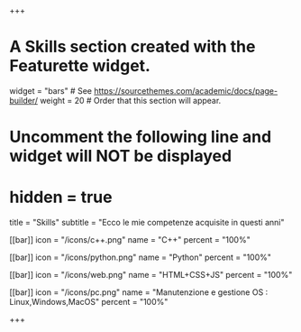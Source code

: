 +++
# A Skills section created with the Featurette widget.
widget = "bars"  # See https://sourcethemes.com/academic/docs/page-builder/
weight = 20  # Order that this section will appear.

# Uncomment the following line and widget will NOT be displayed
# hidden = true

title = "Skills"
subtitle = "Ecco le mie competenze acquisite in questi anni"

[[bar]]
	icon = "/icons/c++.png"
	name = "C++"
	percent = "100%"

[[bar]]
	icon = "/icons/python.png"
	name = "Python"
	percent = "100%"


[[bar]]
	icon = "/icons/web.png"
	name = "HTML+CSS+JS"
	percent = "100%"


[[bar]]
	icon = "/icons/pc.png"
	name = "Manutenzione e gestione OS : Linux,Windows,MacOS"
	percent = "100%"

+++
